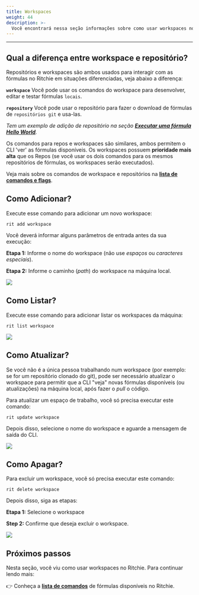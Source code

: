```yaml
---
title: Workspaces
weight: 44
description: >-
  Você encontrará nessa seção informações sobre como usar workspaces no Ritchie.
---
```


---

## Qual a diferença entre workspace e repositório?

Repositórios e workspaces são ambos usados para interagir com as fórmulas no Ritchie em situações diferenciadas, veja abaixo a diferença:

**`workspace`** Você pode usar os comandos do workspace para desenvolver, editar e testar fórmulas `locais`.

**`repository`** Você pode usar o repositório para fazer o download de fórmulas de `repositórios git` e usa-las.

*Tem um exemplo de adição de repositório na seção [**Executar uma fórmula Hello World**](/docs-ritchie/pt-br/fórmulas/executar-uma-fórmula-hello-world/).*

Os comandos para repos e workspaces são similares, ambos permitem o CLI 'ver' as fórmulas disponíveis. Os workspaces possuem **prioridade mais alta** que os Repos (se você usar os dois comandos para os mesmos repositórios de fórmulas, os workspaces serão executados).

Veja mais sobre os comandos de workspace e repositórios na [**lista de comandos e flags**](/docs-ritchie/pt-br/referência/lista-de-comandos-e-flags/).

## Como Adicionar?

Execute esse comando para adicionar um novo workspace:

```text
rit add workspace
```

Você deverá informar alguns parâmetros de entrada antes da sua execução:

**Etapa 1:** Informe o nome do workspace (não use *espaços* ou *caracteres especiais*).

**Etapa 2:** Informe o caminho (*path*) do workspace na máquina local.

![](/shared/add-workspace.gif)

## Como Listar?

Execute esse comando para adicionar listar os workspaces da máquina:

```text
rit list workspace
```

![](/shared/list-workspace.gif)

## Como Atualizar?

Se você não é a única pessoa trabalhando num workspace (por exemplo: se for um repositório clonado do git), pode ser necessário atualizar o workspace para permitir que a CLI "veja" novas fórmulas disponíveis (ou atualizações) na máquina local, após fazer o *pull* o código.

Para atualizar um espaço de trabalho, você só precisa executar este comando:

```text
rit update workspace
```

Depois disso, selecione o nome do workspace e aguarde a mensagem de saída do CLI.

![](/shared/update-workspace.gif)

## Como Apagar?

Para excluir um workspace, você só precisa executar este comando:

```text
rit delete workspace
```

Depois disso, siga as etapas:

**Etapa 1:** Selecione o workspace

**Step 2:** Confirme que deseja excluir o workspace.

![](/shared/delete-workspace.gif)

## Próximos passos

Nesta seção, você viu como usar workspaces no Ritchie. Para continuar lendo mais:

👉 Conheça a [**lista de comandos**](/docs-ritchie/pt-br/referência/lista-de-comandos-e-flags/) de fórmulas disponíveis no Ritchie.
